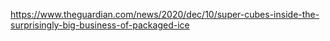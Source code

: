 



https://www.theguardian.com/news/2020/dec/10/super-cubes-inside-the-surprisingly-big-business-of-packaged-ice
